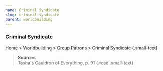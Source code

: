 ```yaml
---
name: Criminal Syndicate
slug: criminal-syndicate
parent: worldbuilding
---
```

### Criminal Syndicate
[Home](dm-operations-center) > [Worldbuilding](worldbuilding-menu) > [Group Patrons](group-patrons) > Criminal Syndicate {.small-text}

> **Sources** <br/>
> Tasha's Cauldron of Everything, p. 91
{.read .small-text}